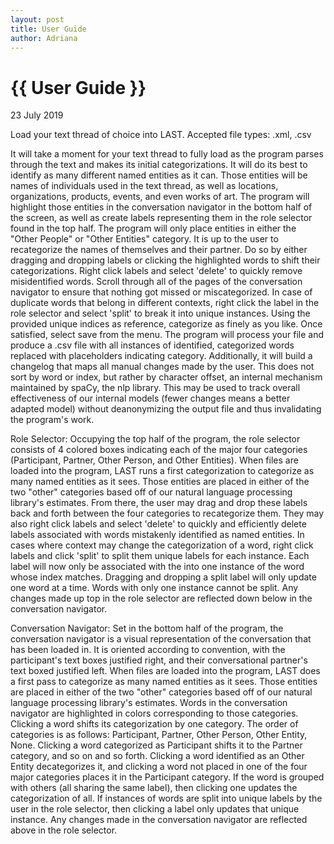 ```yaml
---
layout: post
title: User Guide
author: Adriana
---
```


{{ User Guide }}
================

<p class="meta">23 July 2019</p>

Load your text thread of choice into LAST. Accepted file types: .xml, .csv

It will take a moment for your text thread to fully load as the program parses through the text and makes its initial categorizations. It will do its best to identify as many different named entities as it can. Those entities will be
names of individuals used in the text thread, as well as locations, organizations, products, events, and even works of art. The program will highlight those entities in the conversation navigator in the bottom half of the screen, as well as create labels representing them in the role selector found in the top half. The program will only place entities in either the "Other People" or "Other Entities" category. It is up to the user to recategorize the names of themselves and their partner. Do so by either dragging and dropping labels or clicking the highlighted words to shift their categorizations. Right click labels and select 'delete' to quickly remove misidentified words. Scroll through all of the pages of the conversation navigator to ensure that nothing got missed or miscategorized. In case of duplicate words that belong in different contexts, right click the label in the role selector and select 'split' to break it into unique instances. Using the provided unique indices as reference, categorize as finely as you like. Once satisfied, select save from the menu. The program will process your file and produce a .csv file with all instances of identified, categorized words replaced with placeholders indicating category. Additionally,
it will build a changelog that maps all manual changes made by the user. This does not sort by word or index, but rather by character offset, an internal mechanism maintained by spaCy, the nlp library. This may be used to track overall effectiveness of our internal models (fewer changes means a better adapted model) without deanonymizing the output file and thus invalidating the program's work.

Role Selector:
Occupying the top half of the program, the role selector consists of 4 colored boxes indicating each of the major four categories (Participant, Partner, Other Person, and Other Entities). When files are loaded into the program, LAST runs a first categorization to categorize as many named entities as it sees. Those entities are placed in either of the two "other" categories based off of our natural language processing library's estimates. From there, the user may drag and drop these labels back and forth between the four categories to recategorize them. They may also right click labels and select 'delete' to quickly and efficiently delete labels associated with words mistakenly identified as named entities. In cases where context may change the categorization of a word, right click labels and click 'split' to split them unique labels for each instance. Each label will now only be associated with the into one instance of the word whose index matches. Dragging and dropping a split label will only update one word at a time. Words with only one instance cannot be split. Any changes made up top in the role selector are reflected down below in the conversation navigator.

Conversation Navigator:
Set in the bottom half of the program, the conversation navigator is a visual representation of the conversation that has been loaded in. It is oriented according to convention, with the participant's text boxes justified right, and their conversational partner's text boxed justified left. When files are loaded into the program, LAST does a first pass to categorize as many named entities as it sees. Those entities are placed in either of the two "other" categories based off of our natural language processing library's estimates. Words in the conversation navigator are highlighted in colors corresponding to those categories. Clicking a word shifts its categorization by one category. The order of categories is as follows: Participant, Partner, Other Person, Other Entity, None. Clicking a word categorized as Participant shifts it to the Partner category, and so on and so forth. Clicking a word identified as an Other Entity decategorizes it, and clicking a word not placed in one of the four major categories places it in the Participant category. If the word is grouped with others (all sharing the same label), then clicking one updates the categorization of all. If instances of words are split into unique labels by the user in the role selector, then clicking a label only updates that unique instance. Any changes made in the conversation navigator are reflected above in the role selector.

